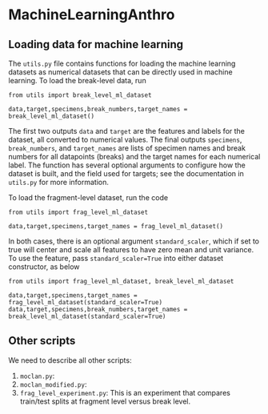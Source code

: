 # MachineLearningAnthro

## Loading data for machine learning

The `utils.py` file contains functions for loading the machine learning datasets as numerical datasets that can be directly used in machine learning. To load the break-level data, run
```
from utils import break_level_ml_dataset

data,target,specimens,break_numbers,target_names = break_level_ml_dataset()
```
The first two outputs `data` and `target` are the features and labels for the dataset, all converted to numerical values. The final outputs `specimens`, `break_numbers`, and `target_names` are lists of specimen names and break numbers for all datapoints (breaks) and the target names for each numerical label. The function has several optional arguments to configure how the dataset is built, and the field used for targets; see the documentation in `utils.py` for more information.

To load the fragment-level dataset, run the code
```
from utils import frag_level_ml_dataset

data,target,specimens,target_names = frag_level_ml_dataset()
```

In both cases, there is an optional argument `standard_scaler`, which if set to true will center and scale all features to have zero mean and unit variance. To use the feature, pass `standard_scaler=True` into either dataset constructor, as below
```
from utils import frag_level_ml_dataset, break_level_ml_dataset

data,target,specimens,target_names = frag_level_ml_dataset(standard_scaler=True)
data,target,specimens,break_numbers,target_names = break_level_ml_dataset(standard_scaler=True)
```


## Other scripts
We need to describe all other scripts:
1. `moclan.py`:
2. `moclan_modified.py`:
3. `frag_level_experiment.py`: This is an experiment that compares train/test splits at fragment level versus break level.
